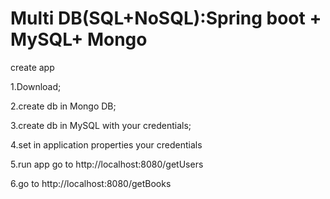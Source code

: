 # Multi DB(SQL+NoSQL):Spring boot + MySQL+ Mongo 
create app

1.Download;

2.create db in Mongo DB;

3.create db in MySQL with your credentials;

4.set in application properties your credentials
 
5.run app go to http://localhost:8080/getUsers 

6.go to http://localhost:8080/getBooks


